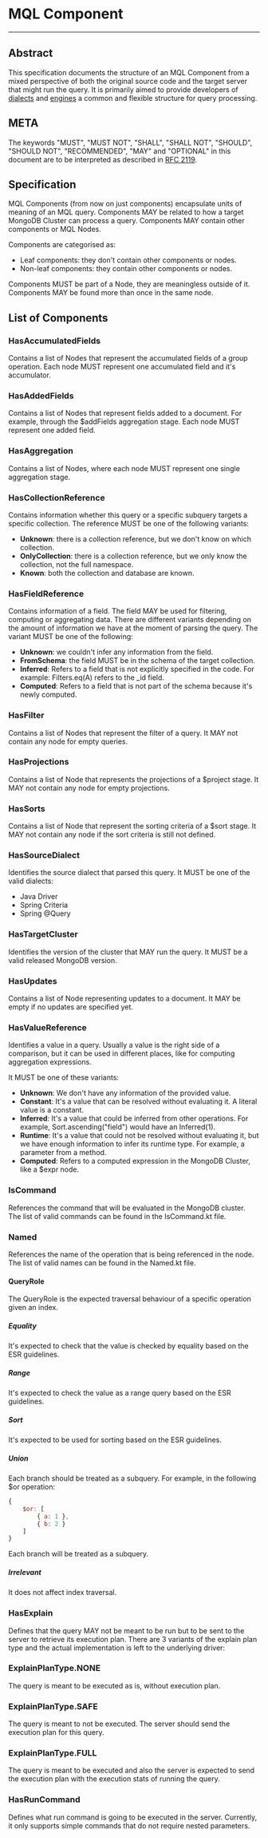 # MQL Component
---------------

## Abstract

This specification documents the structure of an MQL Component from a mixed perspective of both
the original source code and the target server that might run the query. It is primarily aimed
to provide developers of [dialects](/packages/mongodb-mql-model/src/docs/md/mql-dialect/mql-dialect.md)
and [engines](/packages/mongodb-mql-model/src/docs/md/mql-engine/mql-engine.md) a common and 
flexible structure for query processing.

## META

The keywords "MUST", "MUST NOT", "SHALL", "SHALL NOT", "SHOULD", "SHOULD NOT", "RECOMMENDED", "MAY"
and "OPTIONAL" in this document are to be interpreted as described in [RFC 2119](https://www.ietf.org/rfc/rfc2119.txt).

## Specification

MQL Components (from now on just components) encapsulate units of meaning of an MQL query. Components
MAY be related to how a target MongoDB Cluster can process a query. Components MAY contain other components
or MQL Nodes.

Components are categorised as:

* Leaf components: they don't contain other components or nodes.
* Non-leaf components: they contain other components or nodes.

Components MUST be part of a Node, they are meaningless outside of it. Components MAY be found
more than once in the same node.

## List of Components

### HasAccumulatedFields

Contains a list of Nodes that represent the accumulated fields of a group operation. Each
node MUST represent one accumulated field and it's accumulator.

### HasAddedFields

Contains a list of Nodes that represent fields added to a document. For example, through the
$addFields aggregation stage. Each node MUST represent one added field.

### HasAggregation

Contains a list of Nodes, where each node MUST represent one single aggregation stage.

### HasCollectionReference

Contains information whether this query or a specific subquery targets a specific collection. The
reference MUST be one of the following variants:

* **Unknown**: there is a collection reference, but we don't know on which collection.
* **OnlyCollection**: there is a collection reference, but we only know the collection, not the full namespace.
* **Known**: both the collection and database are known.

### HasFieldReference

Contains information of a field. The field MAY be used for filtering, computing or aggregating data. 
There are different variants depending on the amount of information we have at the moment of parsing the query.
The variant MUST be one of the following:

* **Unknown**: we couldn't infer any information from the field.
* **FromSchema**: the field MUST be in the schema of the target collection.
* **Inferred**: Refers to a field that is not explicitly specified in the code. For example:
Filters.eq(A) refers to the _id field.
* **Computed**: Refers to a field that is not part of the schema because it's newly computed.

### HasFilter

Contains a list of Nodes that represent the filter of a query. It MAY not contain any
node for empty queries.

### HasProjections

Contains a list of Node that represents the projections of a $project stage. It MAY not
contain any node for empty projections.

### HasSorts

Contains a list of Node that represent the sorting criteria of a $sort stage. It MAY not
contain any node if the sort criteria is still not defined.

### HasSourceDialect

Identifies the source dialect that parsed this query. It MUST be one of the valid dialects:

* Java Driver
* Spring Criteria
* Spring @Query

### HasTargetCluster

Identifies the version of the cluster that MAY run the query. It MUST be a valid released MongoDB 
version.

### HasUpdates

Contains a list of Node representing updates to a document. It MAY be empty if no updates are
specified yet.

### HasValueReference

Identifies a value in a query. Usually a value is the right side of a comparison,
but it can be used in different places, like for computing aggregation expressions.

It MUST be one of these variants:

* **Unknown**: We don't have any information of the provided value.
* **Constant**: It's a value that can be resolved without evaluating it. A literal value is a constant.
* **Inferred**: It's a value that could be inferred from other operations. For example, Sort.ascending("field") would have an Inferred(1).
* **Runtime**: It's a value that could not be resolved without evaluating it, but we have enough information
to infer its runtime type. For example, a parameter from a method.
* **Computed**: Refers to a computed expression in the MongoDB Cluster, like a $expr node.

### IsCommand

References the command that will be evaluated in the MongoDB cluster. The list of
valid commands can be found in the IsCommand.kt file.

### Named

References the name of the operation that is being referenced in the node. The list
of valid names can be found in the Named.kt file.

#### QueryRole

The QueryRole is the expected traversal behaviour of a specific operation given an index.

##### Equality

It's expected to check that the value is checked by equality based on the ESR guidelines.

##### Range

It's expected to check the value as a range query based on the ESR guidelines.

##### Sort

It's expected to be used for sorting based on the ESR guidelines.

##### Union

Each branch should be treated as a subquery. For example, in the following $or operation:

```js
{
    $or: [
        { a: 1 },
        { b: 2 }
    ]
}
```

Each branch will be treated as a subquery.

##### Irrelevant

It does not affect index traversal.

### HasExplain

Defines that the query MAY not be meant to be run but to be sent to the server to retrieve its
execution plan. There are 3 variants of the explain plan type and the actual implementation is
left to the underlying driver:

### ExplainPlanType.NONE

The query is meant to be executed as is, without execution plan.

### ExplainPlanType.SAFE

The query is meant to not be executed. The server should send the execution plan for this query.

### ExplainPlanType.FULL

The query is meant to be executed and also the server is expected to send the execution plan with
the execution stats of running the query.

### HasRunCommand

Defines what run command is going to be executed in the server. Currently, it only supports simple
commands that do not require nested parameters.
